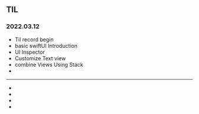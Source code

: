 <h2> TIL </h2>

  <h3>2022.03.12</h3>
  <ul>
  <li>Til record begin</li>
  <li>basic swiftUI Introduction</li>
  <li>UI Inspector</li>
  <li>Customize Text view</li>
  <li>combine Views Using Stack</li>
  <li></li>
  </ul>
  <hr/>
  <ul>
  <li></li>
  <li></li>
  <li></li>
  <li></li>
  </ul>
